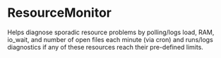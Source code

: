 # ResourceMonitor
Helps diagnose sporadic resource problems by polling/logs load, RAM, io_wait, and number of open files each minute (via cron) and runs/logs diagnostics if any of these resources reach their pre-defined limits.
